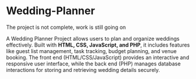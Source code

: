 # Wedding-Planner

The project is not complete, work is still going on

A Wedding Planner Project allows users to plan and organize weddings effectively. Built with **HTML, CSS, JavaScript, and PHP**, it includes features like guest list management, task tracking, budget planning, and venue booking. The front end (HTML/CSS/JavaScript) provides an interactive and responsive user interface, while the back end (PHP) manages database interactions for storing and retrieving wedding details securely.
